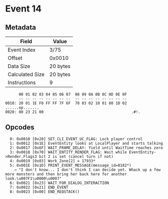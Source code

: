 # Event 14

## Metadata

| Field           | Value    |
|-----------------|----------|
| Event Index     | 3/75     |
| Offset          | 0x0010   |
| Data Size       | 20 bytes |
| Calculated Size | 20 bytes |
| Instructions    | 9        |

```
      00 01 02 03 04 05 06 07  08 09 0A 0B 0C 0D 0E 0F
      -- -- -- -- -- -- -- --  -- -- -- -- -- -- -- --
0010: 20 01 1E F0 FF FF 7F 6F  70 03 02 10 01 80 1D 02   ......op.......
0020: 80 23 21 00                                       .#!.            
```

## Opcodes

```
  0: 0x0010 [0x20] SET_CLI_EVENT_UC_FLAG: Lock player control
  1: 0x0012 [0x1E] EventEntity looks at LocalPlayer and starts talking
  2: 0x0017 [0x6F] WAIT_FRAME_DELAY: Yield until WaitTime reaches zero
  3: 0x0018 [0x70] WAIT_ENTITY_RENDER_FLAG: Wait while EventEntity->Render.Flags3 bit 2 is set (cancel turn if not)
  4: 0x0019 [0x03] Work_Zone[2] = 17933*
  5: 0x001E [0x1D] PRINT_EVENT_MESSAGE(message_id=8182*)
    → "I don't know... I don't think I can decide yet. Whack up a few more monsters and then bring her back here for another look.\u007F1\u0000\u0007"
  6: 0x0021 [0x23] WAIT_FOR_DIALOG_INTERACTION
  7: 0x0022 [0x21] END_EVENT
  8: 0x0023 [0x00] END_REQSTACK()
```
